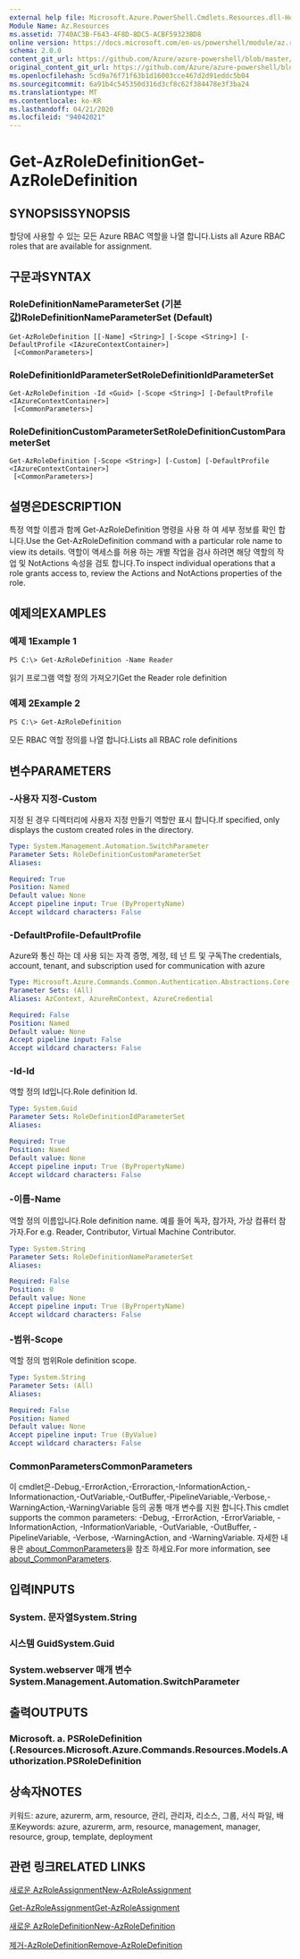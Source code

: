 ```yaml
---
external help file: Microsoft.Azure.PowerShell.Cmdlets.Resources.dll-Help.xml
Module Name: Az.Resources
ms.assetid: 7740AC3B-F643-4F8D-8DC5-ACBF59323BD8
online version: https://docs.microsoft.com/en-us/powershell/module/az.resources/get-azroledefinition
schema: 2.0.0
content_git_url: https://github.com/Azure/azure-powershell/blob/master/src/Resources/Resources/help/Get-AzRoleDefinition.md
original_content_git_url: https://github.com/Azure/azure-powershell/blob/master/src/Resources/Resources/help/Get-AzRoleDefinition.md
ms.openlocfilehash: 5cd9a76f71f63b1d16003cce467d2d91eddc5b04
ms.sourcegitcommit: 6a91b4c545350d316d3cf8c62f384478e3f3ba24
ms.translationtype: MT
ms.contentlocale: ko-KR
ms.lasthandoff: 04/21/2020
ms.locfileid: "94042021"
---
```

# <span data-ttu-id="e958e-101">Get-AzRoleDefinition</span><span class="sxs-lookup"><span data-stu-id="e958e-101">Get-AzRoleDefinition</span></span>

## <span data-ttu-id="e958e-102">SYNOPSIS</span><span class="sxs-lookup"><span data-stu-id="e958e-102">SYNOPSIS</span></span>
<span data-ttu-id="e958e-103">할당에 사용할 수 있는 모든 Azure RBAC 역할을 나열 합니다.</span><span class="sxs-lookup"><span data-stu-id="e958e-103">Lists all Azure RBAC roles that are available for assignment.</span></span>

## <span data-ttu-id="e958e-104">구문과</span><span class="sxs-lookup"><span data-stu-id="e958e-104">SYNTAX</span></span>

### <span data-ttu-id="e958e-105">RoleDefinitionNameParameterSet (기본값)</span><span class="sxs-lookup"><span data-stu-id="e958e-105">RoleDefinitionNameParameterSet (Default)</span></span>
```
Get-AzRoleDefinition [[-Name] <String>] [-Scope <String>] [-DefaultProfile <IAzureContextContainer>]
 [<CommonParameters>]
```

### <span data-ttu-id="e958e-106">RoleDefinitionIdParameterSet</span><span class="sxs-lookup"><span data-stu-id="e958e-106">RoleDefinitionIdParameterSet</span></span>
```
Get-AzRoleDefinition -Id <Guid> [-Scope <String>] [-DefaultProfile <IAzureContextContainer>]
 [<CommonParameters>]
```

### <span data-ttu-id="e958e-107">RoleDefinitionCustomParameterSet</span><span class="sxs-lookup"><span data-stu-id="e958e-107">RoleDefinitionCustomParameterSet</span></span>
```
Get-AzRoleDefinition [-Scope <String>] [-Custom] [-DefaultProfile <IAzureContextContainer>]
 [<CommonParameters>]
```

## <span data-ttu-id="e958e-108">설명은</span><span class="sxs-lookup"><span data-stu-id="e958e-108">DESCRIPTION</span></span>
<span data-ttu-id="e958e-109">특정 역할 이름과 함께 Get-AzRoleDefinition 명령을 사용 하 여 세부 정보를 확인 합니다.</span><span class="sxs-lookup"><span data-stu-id="e958e-109">Use the Get-AzRoleDefinition command with a particular role name to view its details.</span></span>
<span data-ttu-id="e958e-110">역할이 액세스를 허용 하는 개별 작업을 검사 하려면 해당 역할의 작업 및 NotActions 속성을 검토 합니다.</span><span class="sxs-lookup"><span data-stu-id="e958e-110">To inspect individual operations that a role grants access to, review the Actions and NotActions properties of the role.</span></span>

## <span data-ttu-id="e958e-111">예제의</span><span class="sxs-lookup"><span data-stu-id="e958e-111">EXAMPLES</span></span>

### <span data-ttu-id="e958e-112">예제 1</span><span class="sxs-lookup"><span data-stu-id="e958e-112">Example 1</span></span>
```
PS C:\> Get-AzRoleDefinition -Name Reader
```

<span data-ttu-id="e958e-113">읽기 프로그램 역할 정의 가져오기</span><span class="sxs-lookup"><span data-stu-id="e958e-113">Get the Reader role definition</span></span>

### <span data-ttu-id="e958e-114">예제 2</span><span class="sxs-lookup"><span data-stu-id="e958e-114">Example 2</span></span>
```
PS C:\> Get-AzRoleDefinition
```

<span data-ttu-id="e958e-115">모든 RBAC 역할 정의를 나열 합니다.</span><span class="sxs-lookup"><span data-stu-id="e958e-115">Lists all RBAC role definitions</span></span>

## <span data-ttu-id="e958e-116">변수</span><span class="sxs-lookup"><span data-stu-id="e958e-116">PARAMETERS</span></span>

### <span data-ttu-id="e958e-117">-사용자 지정</span><span class="sxs-lookup"><span data-stu-id="e958e-117">-Custom</span></span>
<span data-ttu-id="e958e-118">지정 된 경우 디렉터리에 사용자 지정 만들기 역할만 표시 합니다.</span><span class="sxs-lookup"><span data-stu-id="e958e-118">If specified, only displays the custom created roles in the directory.</span></span>

```yaml
Type: System.Management.Automation.SwitchParameter
Parameter Sets: RoleDefinitionCustomParameterSet
Aliases:

Required: True
Position: Named
Default value: None
Accept pipeline input: True (ByPropertyName)
Accept wildcard characters: False
```

### <span data-ttu-id="e958e-119">-DefaultProfile</span><span class="sxs-lookup"><span data-stu-id="e958e-119">-DefaultProfile</span></span>
<span data-ttu-id="e958e-120">Azure와 통신 하는 데 사용 되는 자격 증명, 계정, 테 넌 트 및 구독</span><span class="sxs-lookup"><span data-stu-id="e958e-120">The credentials, account, tenant, and subscription used for communication with azure</span></span>

```yaml
Type: Microsoft.Azure.Commands.Common.Authentication.Abstractions.Core.IAzureContextContainer
Parameter Sets: (All)
Aliases: AzContext, AzureRmContext, AzureCredential

Required: False
Position: Named
Default value: None
Accept pipeline input: False
Accept wildcard characters: False
```

### <span data-ttu-id="e958e-121">-Id</span><span class="sxs-lookup"><span data-stu-id="e958e-121">-Id</span></span>
<span data-ttu-id="e958e-122">역할 정의 Id입니다.</span><span class="sxs-lookup"><span data-stu-id="e958e-122">Role definition Id.</span></span>

```yaml
Type: System.Guid
Parameter Sets: RoleDefinitionIdParameterSet
Aliases:

Required: True
Position: Named
Default value: None
Accept pipeline input: True (ByPropertyName)
Accept wildcard characters: False
```

### <span data-ttu-id="e958e-123">-이름</span><span class="sxs-lookup"><span data-stu-id="e958e-123">-Name</span></span>
<span data-ttu-id="e958e-124">역할 정의 이름입니다.</span><span class="sxs-lookup"><span data-stu-id="e958e-124">Role definition name.</span></span>
<span data-ttu-id="e958e-125">예를 들어 독자, 참가자, 가상 컴퓨터 참가자.</span><span class="sxs-lookup"><span data-stu-id="e958e-125">For e.g. Reader, Contributor, Virtual Machine Contributor.</span></span>

```yaml
Type: System.String
Parameter Sets: RoleDefinitionNameParameterSet
Aliases:

Required: False
Position: 0
Default value: None
Accept pipeline input: True (ByPropertyName)
Accept wildcard characters: False
```

### <span data-ttu-id="e958e-126">-범위</span><span class="sxs-lookup"><span data-stu-id="e958e-126">-Scope</span></span>
<span data-ttu-id="e958e-127">역할 정의 범위</span><span class="sxs-lookup"><span data-stu-id="e958e-127">Role definition scope.</span></span>

```yaml
Type: System.String
Parameter Sets: (All)
Aliases:

Required: False
Position: Named
Default value: None
Accept pipeline input: True (ByValue)
Accept wildcard characters: False
```

### <span data-ttu-id="e958e-128">CommonParameters</span><span class="sxs-lookup"><span data-stu-id="e958e-128">CommonParameters</span></span>
<span data-ttu-id="e958e-129">이 cmdlet은-Debug,-ErrorAction,-Erroraction,-InformationAction,-Informationaction,-OutVariable,-OutBuffer,-PipelineVariable,-Verbose,-WarningAction,-WarningVariable 등의 공통 매개 변수를 지원 합니다.</span><span class="sxs-lookup"><span data-stu-id="e958e-129">This cmdlet supports the common parameters: -Debug, -ErrorAction, -ErrorVariable, -InformationAction, -InformationVariable, -OutVariable, -OutBuffer, -PipelineVariable, -Verbose, -WarningAction, and -WarningVariable.</span></span> <span data-ttu-id="e958e-130">자세한 내용은 [about_CommonParameters](http://go.microsoft.com/fwlink/?LinkID=113216)을 참조 하세요.</span><span class="sxs-lookup"><span data-stu-id="e958e-130">For more information, see [about_CommonParameters](http://go.microsoft.com/fwlink/?LinkID=113216).</span></span>

## <span data-ttu-id="e958e-131">입력</span><span class="sxs-lookup"><span data-stu-id="e958e-131">INPUTS</span></span>

### <span data-ttu-id="e958e-132">System. 문자열</span><span class="sxs-lookup"><span data-stu-id="e958e-132">System.String</span></span>

### <span data-ttu-id="e958e-133">시스템 Guid</span><span class="sxs-lookup"><span data-stu-id="e958e-133">System.Guid</span></span>

### <span data-ttu-id="e958e-134">System.webserver 매개 변수</span><span class="sxs-lookup"><span data-stu-id="e958e-134">System.Management.Automation.SwitchParameter</span></span>

## <span data-ttu-id="e958e-135">출력</span><span class="sxs-lookup"><span data-stu-id="e958e-135">OUTPUTS</span></span>

### <span data-ttu-id="e958e-136">Microsoft. a. PSRoleDefinition (.Resources.</span><span class="sxs-lookup"><span data-stu-id="e958e-136">Microsoft.Azure.Commands.Resources.Models.Authorization.PSRoleDefinition</span></span>

## <span data-ttu-id="e958e-137">상속자</span><span class="sxs-lookup"><span data-stu-id="e958e-137">NOTES</span></span>
<span data-ttu-id="e958e-138">키워드: azure, azurerm, arm, resource, 관리, 관리자, 리소스, 그룹, 서식 파일, 배포</span><span class="sxs-lookup"><span data-stu-id="e958e-138">Keywords: azure, azurerm, arm, resource, management, manager, resource, group, template, deployment</span></span>

## <span data-ttu-id="e958e-139">관련 링크</span><span class="sxs-lookup"><span data-stu-id="e958e-139">RELATED LINKS</span></span>

[<span data-ttu-id="e958e-140">새로운 AzRoleAssignment</span><span class="sxs-lookup"><span data-stu-id="e958e-140">New-AzRoleAssignment</span></span>](./New-AzRoleAssignment.md)

[<span data-ttu-id="e958e-141">Get-AzRoleAssignment</span><span class="sxs-lookup"><span data-stu-id="e958e-141">Get-AzRoleAssignment</span></span>](./Get-AzRoleAssignment.md)

[<span data-ttu-id="e958e-142">새로운 AzRoleDefinition</span><span class="sxs-lookup"><span data-stu-id="e958e-142">New-AzRoleDefinition</span></span>](./New-AzRoleDefinition.md)

[<span data-ttu-id="e958e-143">제거-AzRoleDefinition</span><span class="sxs-lookup"><span data-stu-id="e958e-143">Remove-AzRoleDefinition</span></span>](./Remove-AzRoleDefinition.md)

